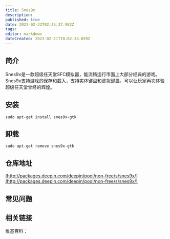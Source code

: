 ```yaml
---
title: Snes9x
description: 
published: true
date: 2023-02-22T02:35:37.982Z
tags: 
editor: markdown
dateCreated: 2023-02-21T10:02:33.059Z
---
```


## 简介

Snes9x是一款超级任天堂SFC模拟器，能流畅运行市面上大部分经典的游戏。Snes9x支持游戏的保存和载入，支持实体键盘和虚拟键盘，可以让玩家再次体验超级任天堂曾经的辉煌。

## 安装

`sudo apt-get install snes9x-gtk`

## 卸载

`sudo apt-get remove snes9x-gtk`

## 仓库地址

[http://packages.deepin.com/deepin/pool/non-free/s/snes9x/](http://packages.deepin.com/deepin/pool/non-free/s/snes9x/)

## 常见问题

## 相关链接

维基百科：
